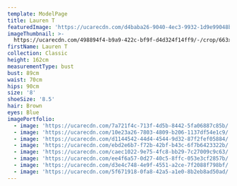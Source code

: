 ```yaml
---
template: ModelPage
title: Lauren T
featuredImage: 'https://ucarecdn.com/d4baba26-9040-4ec3-9932-1d9e99048b92/'
imageThumbnail: >-
  https://ucarecdn.com/498894f4-b9a9-422c-bf9f-d4d324f14ff9/-/crop/663x963/70,0/-/preview/
firstName: Lauren T
collection: Classic
height: 162cm
measurementType: bust
bust: 89cm
waist: 70cm
hips: 90cm
size: '8'
shoeSize: '8.5'
hair: Brown
eyes: Blue
imagePortfolio:
  - image: 'https://ucarecdn.com/7a721f4c-713f-4d5b-8442-5fa06887c85b/'
  - image: 'https://ucarecdn.com/10e23a26-7803-4809-b206-1137df54e1c9/'
  - image: 'https://ucarecdn.com/d1144542-44d4-4544-9d32-87f2fef05884/'
  - image: 'https://ucarecdn.com/ebd2e6b7-f72b-42bf-b43c-6f7b6423322b/'
  - image: 'https://ucarecdn.com/caec1022-9e75-4fc8-bb29-7c27009c9c63/'
  - image: 'https://ucarecdn.com/ee4f6a57-0d27-40c5-8ffc-053e3cf2857b/'
  - image: 'https://ucarecdn.com/d3e4c748-4e9f-4551-a2ce-7f2088f798bf/'
  - image: 'https://ucarecdn.com/5f671918-0fa8-42a5-a1e0-8b2eb8ad50ad/'
---
```


